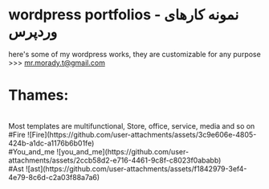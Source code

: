 # wordpress portfolios - نمونه کارهای وردپرس 
here's some of my wordpress works, they are customizable for any purpose >>> mr.morady.t@gmail.com 
# Thames:
<br>
Most templates are multifunctional, Store, office, service, media and so on
<br>
#Fire
![Fire](https://github.com/user-attachments/assets/3c9e606e-4805-424b-a1dc-a1176b6b01fe)
<br>
#You_and_me
![you_and_me](https://github.com/user-attachments/assets/2ccb58d2-e716-4461-9c8f-c8023f0ababb)
<br>
#Ast
![ast](https://github.com/user-attachments/assets/f1842979-3ef4-4e79-8c6d-c2a03f88a7a6)
